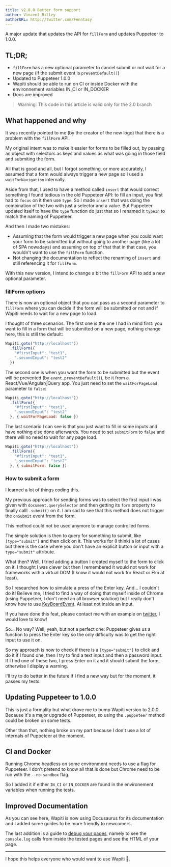 ```yaml
---
title: v2.0.0 Better form support
author: Vincent Billey
authorURL: http://twitter.com/Fenntasy
---
```


A major update that updates the API for `fillForm` and updates Puppeteer to 1.0.0.

<!--truncate-->

## TL;DR;

* `fillForm` has a new optional parameter to cancel submit or not wait for a new page (if the submit event is `preventDefault()`)
* Updated to Puppeteer 1.0.0
* Wapiti should be able to run on CI or inside Docker with the environnement variables IN_CI or IN_DOCKER
* Docs are improved

> Warning: This code in this article is valid only for the 2.0 branch

## What happened and why

It was recently pointed to me (by the creator of the new logo) that there is a problem with the `fillForm` API.

My original intent was to make it easier for forms to be filled out, by passing an object with selectors as keys and values as what was going in those field and submiting the form.

All that is good and all, but I forgot something, or more accurately, I assumed that a form would always trigger a new page so I used a `waitForNavigation` internally.

Aside from that, I used to have a method called `insert` that would correct something I found tedious in the old Puppeteer API: to fill an input, you first had to `focus` on it then use `type`.
So I made `insert` that was doing the combination of the two with just a selector and a value.
But Puppeteer updated itself to have the `type` function do just that so I renamed it `typeIn` to match the naming of Puppeteer.

And then I made two mistakes:
* Assuming that the form would trigger a new page when you could want your form to be submitted but without going to another page (like a lot of SPA nowadays) and assuming on top of that that in that case, you wouldn't want to use the `fillForm` function.
* Not changing the documentation to reflect the renaming of `insert` and still referencing it for `fillForm`.

With this new version, I intend to change a bit the `fillForm` API to add a new optional parameter.

### fillForm options

There is now an optional object that you can pass as a second parameter to `fillForm` where you can decide if the form will be submitted or not and if Wapiti needs to wait for a new page to load.

I thought of three scenarios.
The first one is the one I had in mind first: you want to fill in a form that will be submitted on a new page, nothing change here, this is still the default:

```javascript
Wapiti.goto("http://localhost"))
  .fillForm({
    "#firstInput": "test1",
    ".secondInput": "test2"
  })
```

The second one is when you want the form to be submitted but the event will be prevented (by `event.preventDefault()`), be it from a React/Vue/Angular/jQuery app.
You just need to set the `waitForPageLoad` parameter to `false`:

```javascript
Wapiti.goto("http://localhost"))
  .fillForm({
    "#firstInput": "test1",
    ".secondInput": "test2"
  }, { waitForPageLoad: false })
```

The last scenario I can see is that you just want to fill in some inputs and have nothing else done afterwards.
You need to set `submitForm` to `false` and there will no need to wait for any page load.

```javascript
Wapiti.goto("http://localhost"))
  .fillForm({
    "#firstInput": "test1",
    ".secondInput": "test2"
  }, { submitForm: false })
```

### How to submit a form

I learned a lot of things coding this.

My previous approach for sending forms was to select the first input I was given with `document.querySelector` and then getting its `form` property to finally calll `.submit()` on it.
I am sad to see that this method does not trigger the `onSubmit` event from the form.

This method could not be used anymore to manage controlled forms.

The simple solution is then to query for something to submit, like `[type="submit"]` and then click on it.
This works for (I think) a lot of cases but there is the case where you don't have an explicit button or input with a `type="submit"` attribute.

What then? Well, I tried adding a button I created myself to the form to click on it.
I thought I was clever but then I remembered it would not work for frameworks with a virtual DOM (I know it would not work for React or Elm at least).

So I researched how to simulate a press of the Enter key.
And... I couldn't do it!
Believe me, I tried to find a way of doing that myself inside of Chrome (using Puppeteer, I don't need an all browser solution) but I really don't know how to use [KeyBoardEvent](https://developer.mozilla.org/en-US/docs/Web/API/KeyboardEvent/KeyboardEvent).
At least not inside an input.

If you have done this feat, please contact me with an example on [twitter](https://twitter.com/Fenntasy), I would love to know!

So... No way?
Well, yeah, but not a perfect one: Puppeteer gives us a function to press the Enter key so the only difficulty was to get the right input to use it on.

So my approach is now to check if there is a `[type="submit"]` to click and do it if I found one, then I try to find a text input and then a password input.
If I find one of these two, I press Enter on it and it should submit the form, otherwise I display a warning.

I'll try to do better in the future if I find a new way but for the moment, it passes my tests.

## Updating Puppeteer to 1.0.0

This is just a formality but what drove me to bump Wapiti version to 2.0.0.
Because it's a major upgrade of Puppeteer, so using the `.puppeteer` method could be broken on some tests.

Other than that, nothing broke on my part because I don't use a lot of internals of Puppeteer at the moment.

## CI and Docker

Running Chrome headless on some environment needs to use a flag for Puppeteer.
I don't pretend to know all that is done but Chrome need to be run with the `--no-sandbox` flag.

So I added it if either `IN_CI` or `IN_DOCKER` are found in the environement variables when running the tests.

## Improved Documentation

As you can see here, Wapiti is now using Docusaurus for its documentation and I added some guides to be more friendly to newcomers.

The last addition is a guide to [debug your pages](/Wapiti/docs/debug.html), namely to see the `console.log` calls from inside the tested pages and see the HTML of your page.

---

I hope this helps everyone who would want to use Wapiti 🙂.
